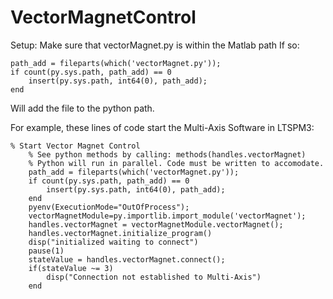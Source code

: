 # VectorMagnetControl

Setup:
Make sure that vectorMagnet.py is within the Matlab path
If so:
```
path_add = fileparts(which('vectorMagnet.py'));
if count(py.sys.path, path_add) == 0
    insert(py.sys.path, int64(0), path_add);
end
```
Will add the file to the python path.

For example, these lines of code start the Multi-Axis Software in LTSPM3:
```
% Start Vector Magnet Control
    % See python methods by calling: methods(handles.vectorMagnet)
    % Python will run in parallel. Code must be written to accomodate.
    path_add = fileparts(which('vectorMagnet.py'));
    if count(py.sys.path, path_add) == 0
        insert(py.sys.path, int64(0), path_add);
    end
    pyenv(ExecutionMode="OutOfProcess");
    vectorMagnetModule=py.importlib.import_module('vectorMagnet');
    handles.vectorMagnet = vectorMagnetModule.vectorMagnet();
    handles.vectorMagnet.initialize_program()
    disp("initialized waiting to connect")
    pause(1)
    stateValue = handles.vectorMagnet.connect();
    if(stateValue ~= 3)
        disp("Connection not established to Multi-Axis")
    end
```
